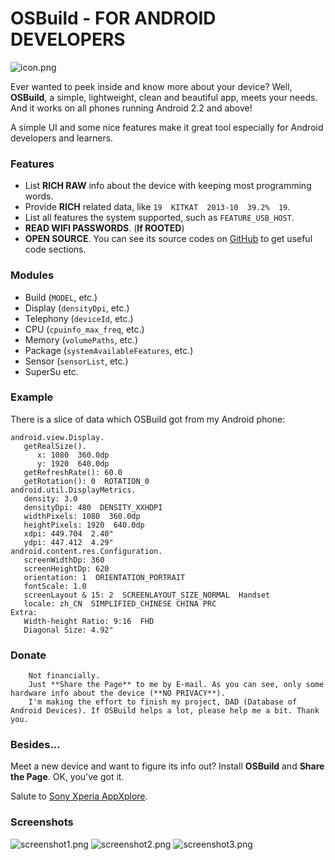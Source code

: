 # OSBuild - FOR ANDROID DEVELOPERS

![icon.png](/Drawable/icon.png)

Ever wanted to peek inside and know more about your device? Well, **OSBuild**, a simple, lightweight, clean and beautiful app, meets your needs. And it works on all phones running Android 2.2 and above!

A simple UI and some nice features make it great tool especially for Android developers and learners.

### Features
* List **RICH RAW** info about the device with keeping most programming words.
* Provide **RICH** related data, like `19  KITKAT  2013-10  39.2%  19`.
* List all features the system supported, such as `FEATURE_USB_HOST`.
* **READ WIFI PASSWORDS**. (**If ROOTED**)
* **OPEN SOURCE**. You can see its source codes on [GitHub](https://github.com/by-syk/OSBuild) to get useful code sections.

### Modules
* Build (`MODEL`, etc.)
* Display (`densityDpi`, etc.)
* Telephony (`deviceId`, etc.)
* CPU (`cpuinfo_max_freq`, etc.)
* Memory (`volumePaths`, etc.)
* Package (`systemAvailableFeatures`, etc.)
* Sensor (`sensorList`, etc.)
* SuperSu
etc.

### Example
There is a slice of data which OSBuild got from my Android phone:
```
android.view.Display.
   getRealSize().
      x: 1080  360.0dp
      y: 1920  640.0dp
   getRefreshRate(): 60.0
   getRotation(): 0  ROTATION_0
android.util.DisplayMetrics.
   density: 3.0
   densityDpi: 480  DENSITY_XXHDPI
   widthPixels: 1080  360.0dp
   heightPixels: 1920  640.0dp
   xdpi: 449.704  2.40"
   ydpi: 447.412  4.29"
android.content.res.Configuration.
   screenWidthDp: 360
   screenHeightDp: 620
   orientation: 1  ORIENTATION_PORTRAIT
   fontScale: 1.0
   screenLayout & 15: 2  SCREENLAYOUT_SIZE_NORMAL  Handset
   locale: zh_CN  SIMPLIFIED_CHINESE CHINA PRC
Extra:
   Width-height Ratio: 9:16  FHD
   Diagonal Size: 4.92"
```

### Donate
		Not financially.
		Just **Share the Page** to me by E-mail. As you can see, only some hardware info about the device (**NO PRIVACY**).
		I'm making the effort to finish my project, DAD (Database of Android Devices). If OSBuild helps a lot, please help me a bit. Thank you.

### Besides...
Meet a new device and want to figure its info out? Install **OSBuild** and **Share the Page**. OK, you've got it.

Salute to [Sony Xperia AppXplore](http://developer.sonymobile.com/knowledge-base/tools/download-appxplore-and-learn-more-about-your-apps/).

### Screenshots
![screenshot1.png](/Drawable/screenshot1.png)
![screenshot2.png](/Drawable/screenshot2.png)
![screenshot3.png](/Drawable/screenshot3.png)
